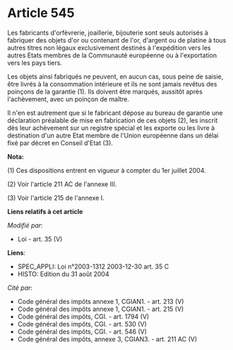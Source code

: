 # Article 545

Les fabricants d'orfèvrerie, joaillerie, bijouterie sont seuls autorisés à fabriquer des objets d'or ou contenant de l'or,
d'argent ou de platine à tous autres titres non légaux exclusivement destinés à l'expédition vers les autres Etats membres de
la Communauté européenne ou à l'exportation vers les pays tiers.

Les objets ainsi fabriqués ne peuvent, en aucun cas, sous peine de saisie, être livrés à la consommation intérieure et ils ne
sont jamais revêtus des poinçons de la garantie (1). Ils doivent être marqués, aussitôt après l'achèvement, avec un poinçon
de maître.

Il n'en est autrement que si le fabricant dépose au bureau de garantie une déclaration préalable de mise en fabrication de
ces objets (2), les inscrit dès leur achèvement sur un registre spécial et les exporte ou les livre à destination d'un autre
Etat membre de l'Union européenne dans un délai fixé par décret en Conseil d'Etat (3).

**Nota:**

(1) Ces dispositions entrent en vigueur à compter du 1er juillet 2004.

(2) Voir l'article 211 AC de l'annexe III.

(3) Voir l'article 215 de l'annexe I.

**Liens relatifs à cet article**

_Modifié par_:

  - Loi - art. 35 (V)

**Liens**:

  - SPEC_APPLI: Loi n°2003-1312 2003-12-30 art. 35 C
  - HISTO: Edition du 31 août 2004

_Cité par_:

  - Code général des impôts annexe 1, CGIAN1. - art. 213 (V)
  - Code général des impôts annexe 1, CGIAN1. - art. 215 (V)
  - Code général des impôts, CGI. - art. 1794 (V)
  - Code général des impôts, CGI. - art. 530 (V)
  - Code général des impôts, CGI. - art. 546 (V)
  - Code général des impôts, annexe 3, CGIAN3. - art. 211 AC (V)
